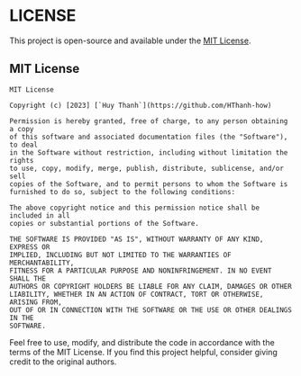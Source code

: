 # LICENSE

This project is open-source and available under the [MIT License](https://opensource.org/licenses/MIT).

## MIT License

```
MIT License

Copyright (c) [2023] [`Huy Thanh`](https://github.com/HThanh-how)

Permission is hereby granted, free of charge, to any person obtaining a copy
of this software and associated documentation files (the "Software"), to deal
in the Software without restriction, including without limitation the rights
to use, copy, modify, merge, publish, distribute, sublicense, and/or sell
copies of the Software, and to permit persons to whom the Software is
furnished to do so, subject to the following conditions:

The above copyright notice and this permission notice shall be included in all
copies or substantial portions of the Software.

THE SOFTWARE IS PROVIDED "AS IS", WITHOUT WARRANTY OF ANY KIND, EXPRESS OR
IMPLIED, INCLUDING BUT NOT LIMITED TO THE WARRANTIES OF MERCHANTABILITY,
FITNESS FOR A PARTICULAR PURPOSE AND NONINFRINGEMENT. IN NO EVENT SHALL THE
AUTHORS OR COPYRIGHT HOLDERS BE LIABLE FOR ANY CLAIM, DAMAGES OR OTHER
LIABILITY, WHETHER IN AN ACTION OF CONTRACT, TORT OR OTHERWISE, ARISING FROM,
OUT OF OR IN CONNECTION WITH THE SOFTWARE OR THE USE OR OTHER DEALINGS IN THE
SOFTWARE.
```

Feel free to use, modify, and distribute the code in accordance with the terms of the MIT License. If you find this project helpful, consider giving credit to the original authors.